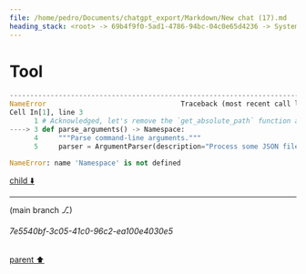 ```yaml
---
file: /home/pedro/Documents/chatgpt_export/Markdown/New chat (17).md
heading_stack: <root> -> 69b4f9f0-5ad1-4786-94bc-04c0e65d4236 -> System -> 4076056e-8e23-4e6f-8073-d3aebcbb945b -> System -> aaa26c6b-ff13-481f-875f-5631b7a164c7 -> User -> da0cf697-4ddb-4ed6-9a6f-b3a8f8d34d5d -> Assistant -> aaa29b8b-edcb-4926-b6af-07d78682ecaf -> User -> 71da2701-cda7-4bd0-b0fc-67b4d48075cf -> Assistant -> 78b9b2d9-800c-45f8-b9e1-7a5e0cdbdd7a -> Tool
---
```

# Tool

```python
---------------------------------------------------------------------------
NameError                                 Traceback (most recent call last)
Cell In[1], line 3
      1 # Acknowledged, let's remove the `get_absolute_path` function and proceed with the remaining updates.
----> 3 def parse_arguments() -> Namespace:
      4     """Parse command-line arguments."""
      5     parser = ArgumentParser(description="Process some JSON files.")

NameError: name 'Namespace' is not defined

```

[child ⬇️](#7e5540bf-3c05-41c0-96c2-ea100e4030e5)

---

(main branch ⎇)
###### 7e5540bf-3c05-41c0-96c2-ea100e4030e5
[parent ⬆️](#78b9b2d9-800c-45f8-b9e1-7a5e0cdbdd7a)
